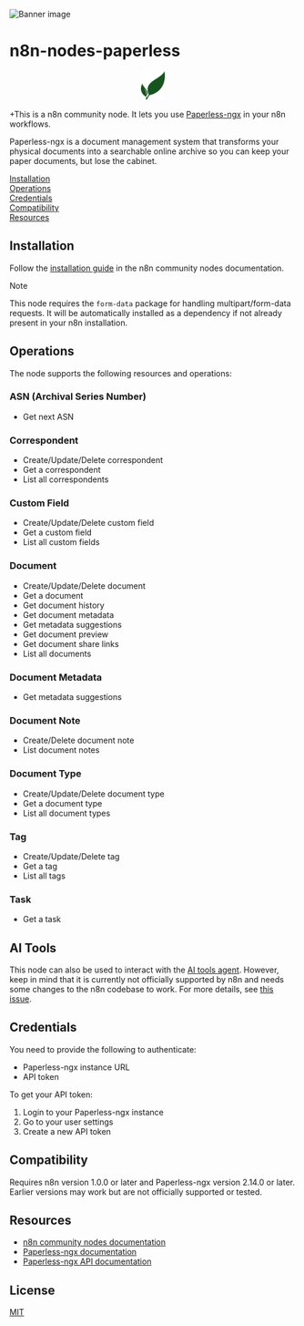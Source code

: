 <!-- trunk-ignore-all(markdownlint/MD041) -->

![Banner image](https://user-images.githubusercontent.com/10284570/173569848-c624317f-42b1-45a6-ab09-f0ea3c247648.png)

# n8n-nodes-paperless

<!-- trunk-ignore-begin(markdownlint/MD033) -->
<div align="center">
	<img src="./nodes/Paperless/v2/paperless-ngx.svg" alt="Paperless Icon" height="50px">
</div>
<!-- trunk-ignore-end(markdownlint/MD033) -->

+This is a n8n community node. It lets you use [Paperless-ngx](https://docs.paperless-ngx.com/) in your n8n workflows.  

Paperless-ngx is a document management system that transforms your physical documents into a searchable online archive so you can keep your paper documents, but lose the cabinet.

[Installation](#installation)  
[Operations](#operations)  
[Credentials](#credentials)  
[Compatibility](#compatibility)  
[Resources](#resources)

## Installation

Follow the [installation guide](https://docs.n8n.io/integrations/community-nodes/installation/) in the n8n community nodes documentation.

> [!NOTE]
> This node requires the `form-data` package for handling multipart/form-data requests. It will be automatically installed as a dependency if not already present in your n8n installation.  

## Operations

The node supports the following resources and operations:

### ASN (Archival Series Number)

- Get next ASN

### Correspondent

- Create/Update/Delete correspondent
- Get a correspondent
- List all correspondents

### Custom Field

- Create/Update/Delete custom field
- Get a custom field
- List all custom fields

### Document

- Create/Update/Delete document
- Get a document
- Get document history
- Get document metadata
- Get metadata suggestions
- Get document preview
- Get document share links
- List all documents

### Document Metadata

- Get metadata suggestions

### Document Note

- Create/Delete document note
- List document notes

### Document Type

- Create/Update/Delete document type
- Get a document type
- List all document types

### Tag

- Create/Update/Delete tag
- Get a tag
- List all tags

### Task

- Get a task

## AI Tools

This node can also be used to interact with the [AI tools agent](https://docs.n8n.io/integrations/builtin/cluster-nodes/root-nodes/n8n-nodes-langchain.agent/tools-agent/). However, keep in mind that it is currently not officially supported by n8n and needs some changes to the n8n codebase to work. For more details, see [this issue](https://github.com/n8n-io/n8n/issues/12593).

## Credentials

You need to provide the following to authenticate:

- Paperless-ngx instance URL
- API token

To get your API token:

1. Login to your Paperless-ngx instance
2. Go to your user settings
3. Create a new API token

## Compatibility

Requires n8n version 1.0.0 or later and Paperless-ngx version 2.14.0 or later. Earlier versions may work but are not officially supported or tested.

## Resources

- [n8n community nodes documentation](https://docs.n8n.io/integrations/community-nodes/)
- [Paperless-ngx documentation](https://docs.paperless-ngx.com/)
- [Paperless-ngx API documentation](https://docs.paperless-ngx.com/api/)

## License

[MIT](https://github.com/n8n-io/n8n-nodes-starter/blob/master/LICENSE.md)
